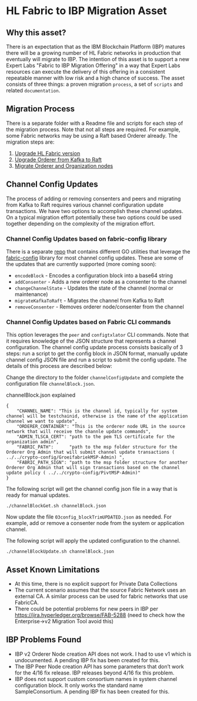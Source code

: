 # HL Fabric to IBP Migration Asset

## Why this asset?

There is an expectation that as the IBM Blockchain Platform (IBP) matures there will be a growing number of HL Fabric networks in production that eventually will migrate to IBP. The intention of this asset is to support a new Expert Labs "Fabric to IBP Migration Offering" in a way that Expert Labs resources can execute the delivery of this offering in a consistent repeatable manner with low risk and a high chance of success. The asset consists of three things: a proven migration `process`, a set of `scripts` and related `documentation`.

## Migration Process

There is a separate folder with a Readme file and scripts for each step of the migration process. Note that not all steps are required. For example, some Fabric networks may be using a Raft based Orderer already. The migration steps are:

1. [Upgrade HL Fabric version](upgradeFabric/README.md)
2. [Upgrade Orderer from Kafka to Raft](upgradeOrderer/README.md)
3. [Migrate Orderer and Organization nodes](migrateOrganizations/README.md)


## Channel Config Updates

The process of adding or removing consenters and peers and migrating from Kafka to Raft requires various channel configuration update transactions. We have two options to accomplish these channel updates. On a typical migration effort potentially these two options could be used together depending on the complexity of the migration effort.

### Channel Config Updates based on fabric-config library

There is a separate [repo](https://github.ibm.com/BlockchainLabs/fabric-config-updater) that contains different GO utilities that leverage the [fabric-config](https://github.com/hyperledger/fabric-config) library for most channel config updates. These are some of the updates that are currently supported (more coming soon):

* `encodeBlock` - Encodes a configuration block into a base64 string
* `addConsenter` - Adds a new orderer node as a consenter to the channel
* `changeChannelState` - Updates the state of the channel (normal or maintenance)
* `migrateKafkaToRaft` - Migrates the channel from Kafka to Raft
* `removeConsenter` - Removes orderer node/consenter from the channel


### Channel Config Updates based on Fabric CLI commands

This option leverages the `peer` and `configtxlator` CLI commands. Note that it requires knowledge of the JSON structure that represents a channel configuration. The channel config update process consists basically of 3 steps: run a script to get the config block in JSON format, manually update channel config JSON file and run a script to submit the config update. The details of this process are described below: 

Change the directory to the folder `channelConfigUpdate` and complete the configuration file `channelBlock.json`. 

channelBlock.json explained
```
{
    "CHANNEL_NAME": "This is the channel id, typically for system channel will be testchainid, otherwise is the name of the application channel we want to update",
    "ORDERER_CONTAINER": "This is the orderer node URL in the source network that will receive the channle update commands",
    "ADMIN_TLSCA_CERT": "path to the pem TLS certificate for the organization admin",
    "FABRIC_PATH":      "path to the msp folder structure for the Orderer Org Admin that will submit channel update transactions ( ../../crypto-config/GroeifabriekMSP-Admin) ",
    "FABRIC_PATH_SIGN": "path to the msp folder structure for another Orderer Org Admin that will sign transactions based on the channel update policy ( ../../crypto-config/PivtMSP-Admin)"
}
```

 The following script will get the channel config json file in a way that is ready for manual updates.

```
./channelBlockGet.sh channelBlock.json
```

Now update the file `03config_blockTrimUPDATED.json` as needed. For example, add or remove a consenter node from the system or application channel. 

The following script will apply the updated configuration to the channel.

```
./channelBlockUpdate.sh channelBlock.json
```



## Asset Known Limitations

* At this time, there is no explicit support for Private Data Collections
* The current scenario assumes that the source Fabric Network uses an external CA. A similar process can be used for fabric networks that use FabricCA. 
* There could be potential problems for new peers in IBP per https://jira.hyperledger.org/browse/FAB-5288 (need to check how the Enterprise->v2 Migration Tool avoid this)

## IBP Problems Found

* IBP v2 Orderer Node creation API does not work.  I had to use v1 which is undocumented. A pending IBP fix has been created for this.
* The IBP Peer Node creation API has some parameters that don’t work for the 4/16 fix release. IBP releases beyond 4/16 fix this problem.
* IBP does not support custom consortium names in system channel configuration block. It only works the standard name SampleConsortium. A pending IBP fix has been created for this. 


